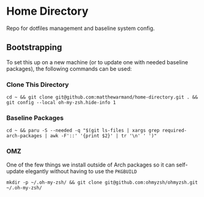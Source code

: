 # Home Directory

Repo for dotfiles management and baseline system config.

## Bootstrapping

To set this up on a new machine (or to update one with needed baseline packages),
the following commands can be used:

### Clone This Directory

```shell
cd ~ && git clone git@github.com:matthewarmand/home-directory.git . && git config --local oh-my-zsh.hide-info 1
```

### Baseline Packages

```shell
cd ~ && paru -S --needed -q "$(git ls-files | xargs grep required-arch-packages | awk -F'::' '{print $2}' | tr '\n' ' ')"
```

### OMZ

One of the few things we install outside of Arch packages so it can self-update elegantly
without having to use the `PKGBUILD`

```shell
mkdir -p ~/.oh-my-zsh/ && git clone git@github.com:ohmyzsh/ohmyzsh.git ~/.oh-my-zsh/
```
